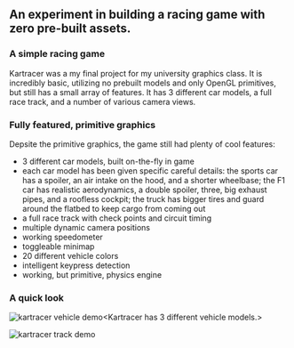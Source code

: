 ## An experiment in building a racing game with zero pre-built assets.

### A simple racing game
Kartracer was a my final project for my university graphics class. It is incredibly basic, utilizing no prebuilt models and only OpenGL primitives, but still has a small array of features. It has 3 different car models, a full race track, and a number of various camera views.

### Fully featured, primitive graphics
Depsite the primitive graphics, the game still had plenty of cool features:
* 3 different car models, built on-the-fly in game
* each car model has been given specific careful details: the sports car has a spoiler, an air intake on the hood, and a shorter wheelbase; the F1 car has realistic aerodynamics, a double spoiler, three, big exhaust pipes, and a roofless cockpit; the truck has bigger tires and guard around the flatbed to keep cargo from coming out
* a full race track with check points and circuit timing
* multiple dynamic camera positions
* working speedometer
* toggleable minimap
* 20 different vehicle colors
* intelligent keypress detection
* working, but primitive, physics engine

### A quick look
![kartracer vehicle demo](https://github.com/wcarhart/kartracer/blob/master/vehiclesdemo.gif?raw=true)<Kartracer has 3 different vehicle models.>

![kartracer track demo](https://github.com/wcarhart/kartracer/blob/master/trackdemo.gif?raw=true)<Kartracer features a full track with lap timing and minimap functionality.>